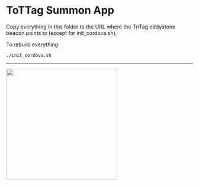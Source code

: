 ToTTag Summon App
=================

Copy everything in this folder to the URL where the TriTag eddystone
beacon points to (except for init_cordova.sh).

To rebuild everything:

    ./init_cordova.sh

---

<img src="https://github.com/abiri/totternary/raw/master/software/phone/summon/screenshot.png" width="300px" />

